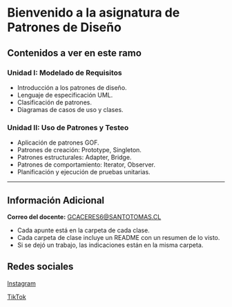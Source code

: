 # Bienvenido a la asignatura de Patrones de Diseño

## Contenidos a ver en este ramo

### Unidad I: Modelado de Requisitos
- Introducción a los patrones de diseño.
- Lenguaje de especificación UML.
- Clasificación de patrones.
- Diagramas de casos de uso y clases.

### Unidad II: Uso de Patrones y Testeo
- Aplicación de patrones GOF.
- Patrones de creación: Prototype, Singleton.
- Patrones estructurales: Adapter, Bridge.
- Patrones de comportamiento: Iterator, Observer.
- Planificación y ejecución de pruebas unitarias.

---

## Información Adicional

**Correo del docente:** GCACERES6@SANTOTOMAS.CL

- Cada apunte está en la carpeta de cada clase.
- Cada carpeta de clase incluye un README con un resumen de lo visto.
- Si se dejó un trabajo, las indicaciones están en la misma carpeta.

## Redes sociales

[Instagram](https://www.instagram.com/lonkodev/)

[TikTok](https://www.tiktok.com/@lonkodev)

